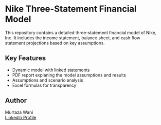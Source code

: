 # Nike Three-Statement Financial Model

This repository contains a detailed three-statement financial model of Nike, Inc. It includes the income statement, balance sheet, and cash flow statement projections based on key assumptions.

## Key Features
- Dynamic model with linked statements
- PDF report explaning the model assumptions and results
- Assumptions and scenario analysis
- Excel formulas for transparency

## Author
Murtaza Wani  
[LinkedIn Profile](www.linkedin.com/in/murtazawani)  
